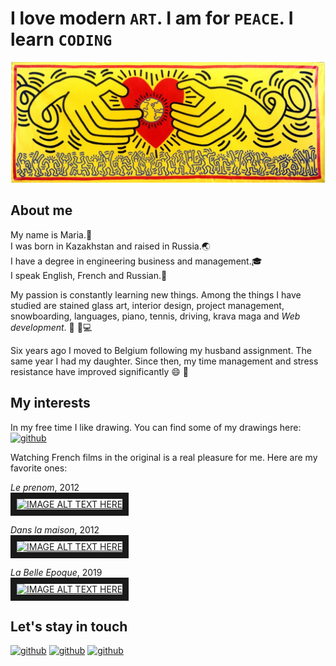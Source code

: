 # I love modern `ART`. I am for `PEACE`. I learn `CODING`

![alt text](../haring_banner.jpeg)

## About me

My name is Maria.:wave:  
I was born in Kazakhstan and raised in Russia.:earth_asia:  
I have a degree in engineering business and management.:mortar_board:  
I speak English, French and Russian.:speech_balloon:

My passion is constantly learning new things. Among the things I have studied are stained glass art, interior design, project management, snowboarding, languages, piano, tennis, driving, krava maga and _Web development_. :tennis:  :musical_keyboard::computer:

Six years ago I moved to Belgium following my husband assignment. The same year I had my daughter. Since then, my time management and stress resistance have improved significantly :smile: :massage:

## My interests

In my free time I like drawing. You can find some of my drawings here:
[<img src='https://cdn.jsdelivr.net/npm/simple-icons@3.0.1/icons/behance.svg' alt='github' height='40'>](https://www.behance.net/slinkowork835e)

Watching French films in the original is a real pleasure for me.
Here are my favorite ones:  

_Le prenom_, 2012  
 <a href="http://www.youtube.com/watch?feature=player_embedded&v=FX2ukwKgWlo" target="_blank"><img src="http://img.youtube.com/vi/FX2ukwKgWlo/0.jpg" alt="IMAGE ALT TEXT HERE" width="240" height="180" border="10" /></a>

_Dans la maison_, 2012  
<a href="http://www.youtube.com/watch?feature=player_embedded&v=nW4WrjUUpbM" target="_blank"><img src="http://img.youtube.com/vi/nW4WrjUUpbM/0.jpg" alt="IMAGE ALT TEXT HERE" width="240" height="180" border="10" /></a>

_La Belle Epoque_, 2019  
<a href="http://www.youtube.com/watch?feature=player_embedded&v=j-J7dpDR06s" target="_blank"><img src="http://img.youtube.com/vi/j-J7dpDR06s/0.jpg" alt="IMAGE ALT TEXT HERE" width="240" height="180" border="10" /></a>

## Let's stay in touch

[<img src='https://cdn.jsdelivr.net/npm/simple-icons@3.0.1/icons/facebook.svg' alt='github' height='40'>](https://www.facebook.com/maryslinko)
[<img src='https://cdn.jsdelivr.net/npm/simple-icons@3.0.1/icons/github.svg' alt='github' height='40'>](https://github.com/MMikhailova)
[<img src='https://cdn.jsdelivr.net/npm/simple-icons@3.0.1/icons/gmail.svg' alt='github' height='40'>](mailto:naplesaries2014@gmail.com)
